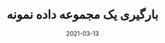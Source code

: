 ---
title: "بارگیری یک مجموعه داده نمونه"
title-en: "Loading an example dataset"
date: 2021-03-13
lastmod: 2021-03-13
weight: 3
draft: false
# search related keywords
keywords: ["loading", "بارگیری", "مجموعه داده", "data set"]
---